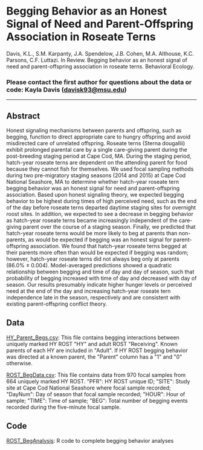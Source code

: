 # Begging Behavior as an Honest Signal of Need and Parent-Offspring Association in Roseate Terns 

Davis, K.L., S.M. Karpanty, J.A. Spendelow, J.B. Cohen, M.A. Althouse, K.C. Parsons, C.F. Luttazi. In Review. Begging behavior as an honest signal of need and parent-offspring association in roseate terns. Behavioral Ecology.

### Please contact the first author for questions about the data or code: Kayla Davis (davisk93@msu.edu)
_______________________________________________________________________________________________________________________________________
## Abstract
Honest signaling mechanisms between parents and offspring, such as begging, function to direct appropriate care to hungry offspring and avoid misdirected care of unrelated offspring. Roseate terns (Sterna dougallii) exhibit prolonged parental care by a single care-giving parent during the post-breeding staging period at Cape Cod, MA. During the staging period, hatch-year roseate terns are dependent on the attending parent for food because they cannot fish for themselves. We used focal sampling methods during two pre-migratory staging seasons (2014 and 2015) at Cape Cod National Seashore, MA to determine whether hatch-year roseate tern begging behavior was an honest signal for need and parent-offspring association. Based upon honest signaling theory, we expected begging behavior to be highest during times of high perceived need, such as the end of the day before roseate terns departed daytime staging sites for overnight roost sites. In addition, we expected to see a decrease in begging behavior as hatch-year roseate terns became increasingly independent of the care-giving parent over the course of a staging season. Finally, we predicted that hatch-year roseate terns would be more likely to beg at parents than non-parents, as would be expected if begging was an honest signal for parent-offspring association. We found that hatch-year roseate terns begged at their parents more often than would be expected if begging was random; however, hatch-year roseate terns did not always beg only at parents (86.0% ± 0.004). Model-averaged predictions showed a quadratic relationship between begging and time of day and day of season, such that probability of begging increased with time of day and decreased with day of season. Our results presumably indicate higher hunger levels or perceived need at the end of the day and increasing hatch-year roseate tern independence late in the season, respectively  and are consistent with existing parent-offspring conflict theory.  
## Data
[HY_Parent_Begs.csv](https://github.com/davisk93/ROST-Begging-Behavior/blob/master/HY_Parent_Begs.csv): This file contains begging interactions between uniquely marked HY ROST "HY" and adult ROST "Receiving". Known parents of each HY are included in "Adult". If HY ROST begging behavior was directed at a known parent, the "Parent" column has a "1" and "0" otherwise. 

[ROST_BegData.csv](https://github.com/davisk93/ROST-Begging-Behavior/blob/master/ROST_BegData.csv): This file contains data from 970 focal samples from 664 uniquely marked HY ROST. 
"PFR": HY ROST unique ID;
"SITE": Study site at Cape Cod National Seashore where focal sample recorded;
"DayNum": Day of season that focal sample recorded;
"HOUR": Hour of sample;
"TIME": Time of sample;
"BEG": Total number of begging events recorded during the five-minute focal sample.
## Code
[ROST_BegAnalysis](https://github.com/davisk93/ROST-Begging-Behavior/blob/master/ROST_BegAnalysis.R): R code to complete begging behavior analyses
